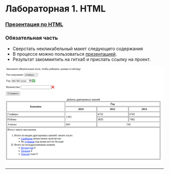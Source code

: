 # Лабораторная 1. HTML

### [Презентация по HTML](https://dmitryweiner.github.io/web-lectures/Basic%20-%20HTML.html)

### Обязательная часть 

* Сверстать некликабельный макет следующего содержания
* В процессе можно пользоваться [презентацией](https://dmitryweiner.github.io/web-lectures/Basic%20-%20HTML.html#/).
* Результат закоммитить на гитхаб и прислать ссылку на проект.

![html](assets/lab_html/html_basic_2.png)

---

